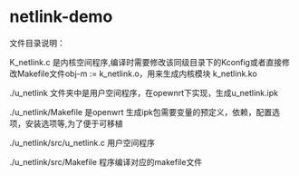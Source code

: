 # netlink-demo
文件目录说明：

K_netlink.c 是内核空间程序,编译时需要修改该同级目录下的Kconfig或者直接修改Makefile文件obj-m := k_netlink.o，用来生成内核模块 k_netlink.ko

./u_netlink 文件夹中是用户空间程序，在opewnrt下实现，生成u_netlink.ipk

./u_netlink/Makefile 是openwrt 生成ipk包需要变量的预定义，依赖，配置选项，安装选项等,为了便于可移植

./u_netlink/src/u_netlink.c    用户空间程序

./u_netlink/src/Makefile       程序编译对应的makefile文件
